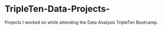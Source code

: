 # TripleTen-Data-Projects-
Projects I worked on while attending the Data Analysis TripleTen Bootcamp.
